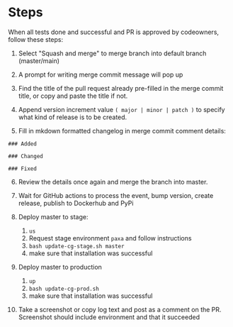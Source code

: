 # Steps

When all tests done and successful and PR is approved by codeowners, follow these steps:

1. Select "Squash and merge" to merge branch into default branch (master/main)


2. A prompt for writing merge commit message will pop up


3. Find the title of the pull request already pre-filled in the merge commit title, or copy and paste 
the title if not.


4. Append version increment value `( major | minor | patch )` to specify what kind of release is to be created.


5. Fill in mkdown formatted changelog in merge commit comment details:

` ### Added `

` ### Changed `

` ### Fixed `

6. Review the details once again and merge the branch into master.


7. Wait for GitHub actions to process the event, bump version, create release, publish to Dockerhub and PyPi


8. Deploy master to stage:

    1. `us`
    2. Request stage environment `paxa` and follow instructions
    3. `bash update-cg-stage.sh master`
    4. make sure that installation was successful
   

10. Deploy master to production
     1. `up`
     2. `bash update-cg-prod.sh`
     3. make sure that installation was successful


11. Take a screenshot or copy log text and post as a comment on the PR. Screenshot should include environment and that it succeeded

